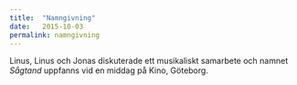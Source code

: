```yaml
---
title:  "Namngivning"
date:   2015-10-03
permalink: namngivning
---
```

Linus, Linus och Jonas diskuterade ett musikaliskt samarbete och namnet *Sågtand* uppfanns vid en middag på Kino, Göteborg.
